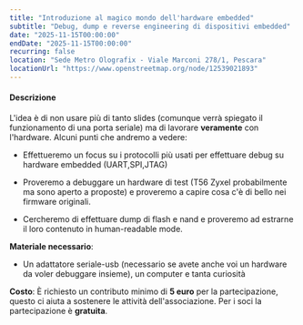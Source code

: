 ```yaml
---
title: "Introduzione al magico mondo dell'hardware embedded"
subtitle: "Debug, dump e reverse engineering di dispositivi embedded"
date: "2025-11-15T00:00:00"
endDate: "2025-11-15T00:00:00"
recurring: false
location: "Sede Metro Olografix - Viale Marconi 278/1, Pescara"
locationUrl: "https://www.openstreetmap.org/node/12539021893"
---
```


#### **Descrizione**  
L'idea è di non usare più di tanto slides (comunque verrà spiegato il funzionamento di una porta seriale) ma di lavorare **veramente** con l'hardware.
Alcuni punti che andremo a vedere:

 - Effettueremo un focus su i protocolli più usati per effettuare debug su hardware embedded (UART,SPI,JTAG)

 - Proveremo a debuggare un hardware di test (T56 Zyxel probabilmente ma sono aperto a proposte) e proveremo a capire cosa c'è di bello nei firmware originali.

 - Cercheremo di effettuare dump di flash e nand e proveremo ad estrarne il loro contenuto in human-readable mode.


**Materiale necessario**:
 - Un adattatore seriale-usb (necessario se avete anche voi un hardware da voler debuggare insieme), un computer e tanta curiosità

**Costo**: È richiesto un contributo minimo di **5 euro** per la partecipazione, questo ci aiuta a sostenere le attività dell'associazione. Per i soci la partecipazione è **gratuita**.